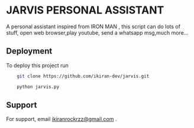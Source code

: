 
# JARVIS PERSONAL ASSISTANT

A personal assistant inspired from IRON MAN , this script can do lots of stuff, open web browser,play youtube, send a whatsapp msg,much more...


## Deployment

To deploy this project run

```bash
    git clone https://github.com/ikiran-dev/jarvis.git
```


```bash
    python jarvis.py
```



## Support

For support, email ikiranrockrzz@gmail.com .

